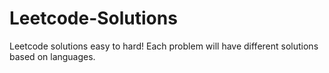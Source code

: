# Leetcode-Solutions

Leetcode solutions easy to hard! Each problem will have different solutions based on languages.
